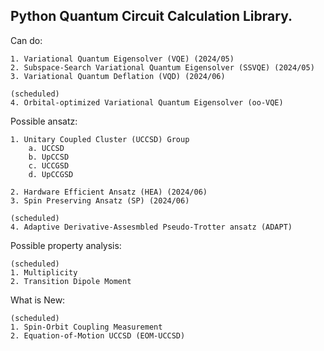## Python Quantum Circuit Calculation Library.

Can do:

    1. Variational Quantum Eigensolver (VQE) (2024/05)
    2. Subspace-Search Variational Quantum Eigensolver (SSVQE) (2024/05)
    3. Variational Quantum Deflation (VQD) (2024/06)

    (scheduled)
    4. Orbital-optimized Variational Quantum Eigensolver (oo-VQE)

Possible ansatz:

    1. Unitary Coupled Cluster (UCCSD) Group
        a. UCCSD
        b. UpCCSD
        c. UCCGSD
        d. UpCCGSD

    2. Hardware Efficient Ansatz (HEA) (2024/06)
    3. Spin Preserving Ansatz (SP) (2024/06)

    (scheduled)
    4. Adaptive Derivative-Assesmbled Pseudo-Trotter ansatz (ADAPT)

Possible property analysis:

    (scheduled)
    1. Multiplicity
    2. Transition Dipole Moment

What is New:

    (scheduled)
    1. Spin-Orbit Coupling Measurement
    2. Equation-of-Motion UCCSD (EOM-UCCSD)